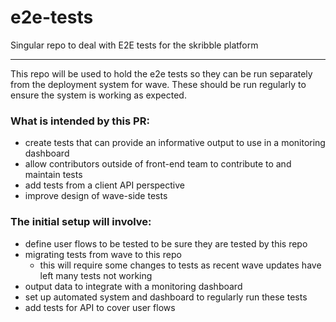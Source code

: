 # e2e-tests
Singular repo to deal with E2E tests for the skribble platform

----

This repo will be used to hold the e2e tests so they can be run separately from the deployment system for wave. These should be run regularly to ensure the system is working as expected.

### What is intended by this PR:

- create tests that can provide an informative output to use in a monitoring dashboard
- allow contributors outside of front-end team to contribute to and maintain tests
- add tests from a client API perspective
- improve design of wave-side tests


### The initial setup will involve:

- define user flows to be tested to be sure they are tested by this repo
- migrating tests from wave to this repo
  - this will require some changes to tests as recent wave updates have left many tests not working
- output data to integrate with a monitoring dashboard
- set up automated system and dashboard to regularly run these tests
- add tests for API to cover user flows
